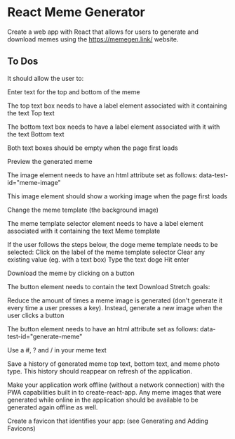 # React Meme Generator

Create a web app with React that allows for users to generate and download memes using the https://memegen.link/ website.

## To Dos

It should allow the user to:

Enter text for the top and bottom of the meme

The top text box needs to have a label element associated with it containing the text Top text

The bottom text box needs to have a label element associated with it with the text Bottom text

Both text boxes should be empty when the page first loads

Preview the generated meme

The image element needs to have an html attribute set as follows: data-test-id="meme-image"

This image element should show a working image when the page first loads

Change the meme template (the background image)

The meme template selector element needs to have a label element associated with it containing the text Meme template

If the user follows the steps below, the doge meme template needs to be selected:
Click on the label of the meme template selector
Clear any existing value (eg. with a text box)
Type the text doge
Hit enter

Download the meme by clicking on a button

The button element needs to contain the text Download
Stretch goals:

Reduce the amount of times a meme image is generated (don't generate it every time a user presses a key). Instead, generate a new image when the user clicks a button

The button element needs to have an html attribute set as follows: data-test-id="generate-meme"

Use a #, ? and / in your meme text

Save a history of generated meme top text, bottom text, and meme photo type. This history should reappear on refresh of the application.

Make your application work offline (without a network connection) with the PWA capabilities built in to create-react-app. Any meme images that were generated while online in the application should be available to be generated again offline as well.

Create a favicon that identifies your app: (see Generating and Adding Favicons)
